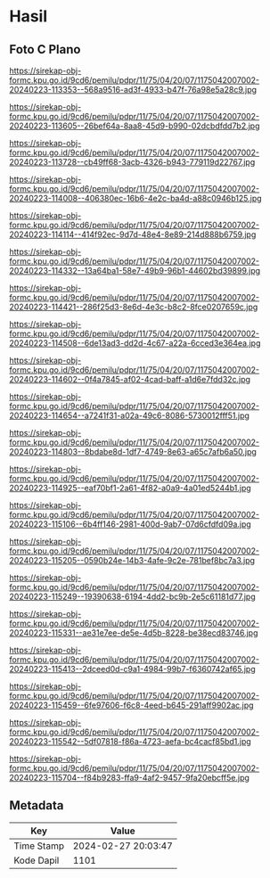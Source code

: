 # Hasil

## Foto C Plano

https://sirekap-obj-formc.kpu.go.id/9cd6/pemilu/pdpr/11/75/04/20/07/1175042007002-20240223-113353--568a9516-ad3f-4933-b47f-76a98e5a28c9.jpg

https://sirekap-obj-formc.kpu.go.id/9cd6/pemilu/pdpr/11/75/04/20/07/1175042007002-20240223-113605--26bef64a-8aa8-45d9-b990-02dcbdfdd7b2.jpg

https://sirekap-obj-formc.kpu.go.id/9cd6/pemilu/pdpr/11/75/04/20/07/1175042007002-20240223-113728--cb49ff68-3acb-4326-b943-779119d22767.jpg

https://sirekap-obj-formc.kpu.go.id/9cd6/pemilu/pdpr/11/75/04/20/07/1175042007002-20240223-114008--406380ec-16b6-4e2c-ba4d-a88c0946b125.jpg

https://sirekap-obj-formc.kpu.go.id/9cd6/pemilu/pdpr/11/75/04/20/07/1175042007002-20240223-114114--414f92ec-9d7d-48e4-8e89-214d888b6759.jpg

https://sirekap-obj-formc.kpu.go.id/9cd6/pemilu/pdpr/11/75/04/20/07/1175042007002-20240223-114332--13a64ba1-58e7-49b9-96b1-44602bd39899.jpg

https://sirekap-obj-formc.kpu.go.id/9cd6/pemilu/pdpr/11/75/04/20/07/1175042007002-20240223-114421--286f25d3-8e6d-4e3c-b8c2-8fce0207659c.jpg

https://sirekap-obj-formc.kpu.go.id/9cd6/pemilu/pdpr/11/75/04/20/07/1175042007002-20240223-114508--6de13ad3-dd2d-4c67-a22a-6cced3e364ea.jpg

https://sirekap-obj-formc.kpu.go.id/9cd6/pemilu/pdpr/11/75/04/20/07/1175042007002-20240223-114602--0f4a7845-af02-4cad-baff-a1d6e7fdd32c.jpg

https://sirekap-obj-formc.kpu.go.id/9cd6/pemilu/pdpr/11/75/04/20/07/1175042007002-20240223-114654--a7241f31-a02a-49c6-8086-5730012fff51.jpg

https://sirekap-obj-formc.kpu.go.id/9cd6/pemilu/pdpr/11/75/04/20/07/1175042007002-20240223-114803--8bdabe8d-1df7-4749-8e63-a65c7afb6a50.jpg

https://sirekap-obj-formc.kpu.go.id/9cd6/pemilu/pdpr/11/75/04/20/07/1175042007002-20240223-114925--eaf70bf1-2a61-4f82-a0a9-4a01ed5244b1.jpg

https://sirekap-obj-formc.kpu.go.id/9cd6/pemilu/pdpr/11/75/04/20/07/1175042007002-20240223-115106--6b4ff146-2981-400d-9ab7-07d6cfdfd09a.jpg

https://sirekap-obj-formc.kpu.go.id/9cd6/pemilu/pdpr/11/75/04/20/07/1175042007002-20240223-115205--0590b24e-14b3-4afe-9c2e-781bef8bc7a3.jpg

https://sirekap-obj-formc.kpu.go.id/9cd6/pemilu/pdpr/11/75/04/20/07/1175042007002-20240223-115249--19390638-6194-4dd2-bc9b-2e5c61181d77.jpg

https://sirekap-obj-formc.kpu.go.id/9cd6/pemilu/pdpr/11/75/04/20/07/1175042007002-20240223-115331--ae31e7ee-de5e-4d5b-8228-be38ecd83746.jpg

https://sirekap-obj-formc.kpu.go.id/9cd6/pemilu/pdpr/11/75/04/20/07/1175042007002-20240223-115413--2dceed0d-c9a1-4984-99b7-f6360742af65.jpg

https://sirekap-obj-formc.kpu.go.id/9cd6/pemilu/pdpr/11/75/04/20/07/1175042007002-20240223-115459--6fe97606-f6c8-4eed-b645-291aff9902ac.jpg

https://sirekap-obj-formc.kpu.go.id/9cd6/pemilu/pdpr/11/75/04/20/07/1175042007002-20240223-115542--5df07818-f86a-4723-aefa-bc4cacf85bd1.jpg

https://sirekap-obj-formc.kpu.go.id/9cd6/pemilu/pdpr/11/75/04/20/07/1175042007002-20240223-115704--f84b9283-ffa9-4af2-9457-9fa20ebcff5e.jpg


## Metadata

| Key        | Value               |
| ---------- | ------------------- |
| Time Stamp | 2024-02-27 20:03:47 |
| Kode Dapil | 1101                |



